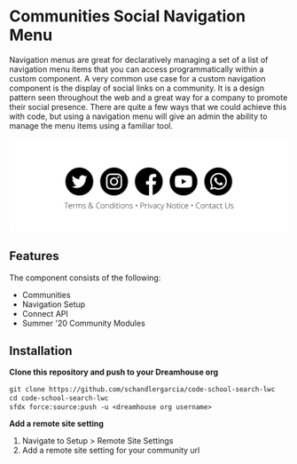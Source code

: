 # Communities Social Navigation Menu

Navigation menus are great for declaratively managing a set of a list of navigation menu items that you can access programmatically within a custom component. A very common use case for a custom navigation component is the display of social links on a community. It is a design pattern seen throughout the web and a great way for a company to promote their social presence. There are quite a few ways that we could achieve this with code, but using a navigation menu will give an admin the ability to manage the menu items using a familiar tool.

<img src="screenshots/social-navigation-component.png" alt="Social Navigation"/>

## Features

The component consists of the following:

- Communities
- Navigation Setup
- Connect API
- Summer '20 Community Modules

## Installation

**Clone this repository and push to your Dreamhouse org**

```
git clone https://github.com/schandlergarcia/code-school-search-lwc
cd code-school-search-lwc
sfdx force:source:push -u <dreamhouse org username>
```

**Add a remote site setting**

1. Navigate to Setup > Remote Site Settings
2. Add a remote site setting for your community url

